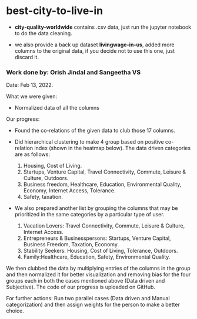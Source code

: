 # best-city-to-live-in

- **city-quality-worldwide** contains .csv data, just run the jupyter notebook to do the data cleaning.


- we also provide a back up dataset **livingwage-in-us**, added more columns to the original data, if you decide not to use this one, just discard it.


### Work done by: Orish Jindal and Sangeetha VS 
Date: Feb 13, 2022.

What we were given:
- Normalized data of all the columns 

Our progress:
- Found the co-relations of the given data to club those 17 columns.
- Did hierarchical clustering to make 4 group based on positive co-relation index (shown
in the heatmap below). The data driven categories are as follows:
  1) Housing, Cost of Living.
  2) Startups, Venture Capital, Travel Connectivity, Commute, Leisure & Culture,
Outdoors.
  3) Business freedom, Healthcare, Education, Environmental Quality, Economy, Internet
Access, Tolerance.
  4) Safety, taxation.

- We also prepared another list by grouping the columns that may be prioritized in the same categories by a particular type of user.
  1) Vacation Lovers:
Travel Connectivity, Commute, Leisure & Culture, Internet Access.
  2) Entrepreneurs & Businesspersons:
Startups, Venture Capital, Business Freedom, Taxation, Economy.
  3) Stability Seekers:
Housing, Cost of Living, Tolerance, Outdoors.
  4) Family:Healthcare, Education, Safety, Environmental Quality.


We then clubbed the data by multiplying entries of the columns in the group and then normalized it for better visualization and removing bias for the four groups each in both the cases mentioned above (Data driven and Subjective). The code of our progress is uploaded on GitHub.

For further actions: Run two parallel cases (Data driven and Manual categorization) and then assign weights for the person to make a better choice.
  
